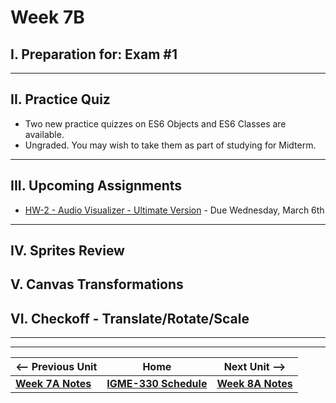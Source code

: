 # Week 7B

## I. Preparation for: Exam #1

<hr>

## II. Practice Quiz
- Two new practice quizzes on ES6 Objects and ES6 Classes are available.
- Ungraded.  You may wish to take them as part of studying for Midterm.
  
<hr>

## III. Upcoming Assignments
- [HW-2 - Audio Visualizer - Ultimate Version](../hw/hw-2.md) - Due Wednesday, March 6th
  
<hr>

## IV. Sprites Review


## V. Canvas Transformations



## VI. Checkoff - Translate/Rotate/Scale


<hr><hr>

| <-- Previous Unit | Home | Next Unit -->
| --- | --- | --- 
| [**Week 7A Notes**](07A.md)  |  [**IGME-330 Schedule**](../schedule.md) | [**Week 8A Notes**](08A.md)

